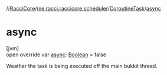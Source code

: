 //[RacciCore](../../../index.md)/[me.racci.raccicore.scheduler](../index.md)/[CoroutineTask](index.md)/[async](async.md)

# async

[jvm]\
open override var [async](async.md): [Boolean](https://kotlinlang.org/api/latest/jvm/stdlib/kotlin/-boolean/index.html) = false

Weather the task is being executed off the main bukkit thread.
